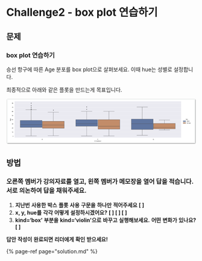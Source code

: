 # Challenge2 - box plot 연습하기

## 문제

### box plot 연습하기

승선 항구에 따른 Age 분포를 box plot으로 살펴보세요. 이때 hue는 성별로 설정합니다.

최종적으로 아래와 같은 플롯을 만드는게 목표입니다.

![](../.gitbook/assets/image%20%28319%29.png)

## 방법

### **오른쪽** **멤버가** **강의자료를** **열고,** **왼쪽** **멤버가** **메모장을** **열어** **답을** **적습니다.**  **서로** **의논하여** **답을** **채워주세요.**

1. **지난번** **사용한** **박스** **플롯** **사용** **구문을** **하나만** **적어주세요**  **\[                                                                       \]**
2. **x, y, hue를** **각각** **어떻게** **설정하시겠어요?**  **\[                  \] \[                  \] \[                  \]**
3. **kind=‘box’** **부분을** **kind=‘violin'으로** **바꾸고** **실행해보세요.**  **어떤** **변화가** **있나요?  \[                                                                    \]**

**답안** **작성이** **완료되면** **리더에게** **확인** **받으세요!**

{% page-ref page="solution.md" %}


